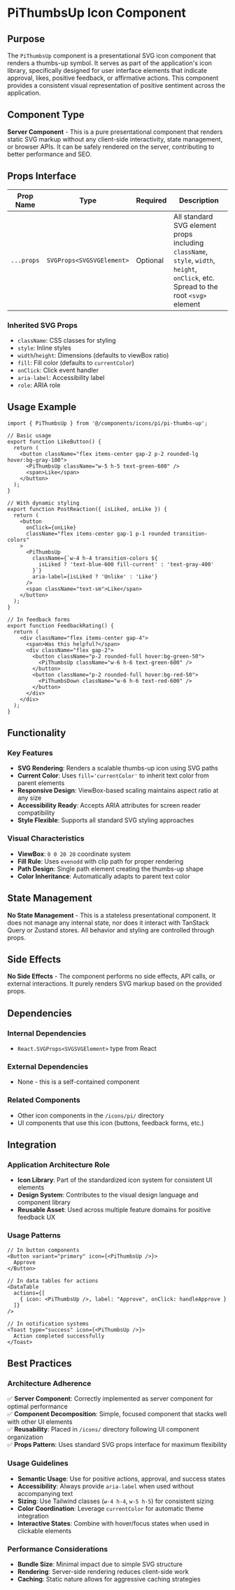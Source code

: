 # PiThumbsUp Icon Component

## Purpose

The `PiThumbsUp` component is a presentational SVG icon component that renders a thumbs-up symbol. It serves as part of the application's icon library, specifically designed for user interface elements that indicate approval, likes, positive feedback, or affirmative actions. This component provides a consistent visual representation of positive sentiment across the application.

## Component Type

**Server Component** - This is a pure presentational component that renders static SVG markup without any client-side interactivity, state management, or browser APIs. It can be safely rendered on the server, contributing to better performance and SEO.

## Props Interface

| Prop Name | Type | Required | Description |
|-----------|------|----------|-------------|
| `...props` | `SVGProps<SVGSVGElement>` | Optional | All standard SVG element props including `className`, `style`, `width`, `height`, `onClick`, etc. Spread to the root `<svg>` element |

### Inherited SVG Props
- `className`: CSS classes for styling
- `style`: Inline styles
- `width`/`height`: Dimensions (defaults to viewBox ratio)
- `fill`: Fill color (defaults to `currentColor`)
- `onClick`: Click event handler
- `aria-label`: Accessibility label
- `role`: ARIA role

## Usage Example

```tsx
import { PiThumbsUp } from '@/components/icons/pi/pi-thumbs-up';

// Basic usage
export function LikeButton() {
  return (
    <button className="flex items-center gap-2 p-2 rounded-lg hover:bg-gray-100">
      <PiThumbsUp className="w-5 h-5 text-green-600" />
      <span>Like</span>
    </button>
  );
}

// With dynamic styling
export function PostReaction({ isLiked, onLike }) {
  return (
    <button 
      onClick={onLike}
      className="flex items-center gap-1 p-1 rounded transition-colors"
    >
      <PiThumbsUp 
        className={`w-4 h-4 transition-colors ${
          isLiked ? 'text-blue-600 fill-current' : 'text-gray-400'
        }`}
        aria-label={isLiked ? 'Unlike' : 'Like'}
      />
      <span className="text-sm">Like</span>
    </button>
  );
}

// In feedback forms
export function FeedbackRating() {
  return (
    <div className="flex items-center gap-4">
      <span>Was this helpful?</span>
      <div className="flex gap-2">
        <button className="p-2 rounded-full hover:bg-green-50">
          <PiThumbsUp className="w-6 h-6 text-green-600" />
        </button>
        <button className="p-2 rounded-full hover:bg-red-50">
          <PiThumbsDown className="w-6 h-6 text-red-600" />
        </button>
      </div>
    </div>
  );
}
```

## Functionality

### Key Features
- **SVG Rendering**: Renders a scalable thumbs-up icon using SVG paths
- **Current Color**: Uses `fill='currentColor'` to inherit text color from parent elements
- **Responsive Design**: ViewBox-based scaling maintains aspect ratio at any size
- **Accessibility Ready**: Accepts ARIA attributes for screen reader compatibility
- **Style Flexible**: Supports all standard SVG styling approaches

### Visual Characteristics
- **ViewBox**: `0 0 20 20` coordinate system
- **Fill Rule**: Uses `evenodd` with clip path for proper rendering
- **Path Design**: Single path element creating the thumbs-up shape
- **Color Inheritance**: Automatically adapts to parent text color

## State Management

**No State Management** - This is a stateless presentational component. It does not manage any internal state, nor does it interact with TanStack Query or Zustand stores. All behavior and styling are controlled through props.

## Side Effects

**No Side Effects** - The component performs no side effects, API calls, or external interactions. It purely renders SVG markup based on the provided props.

## Dependencies

### Internal Dependencies
- `React.SVGProps<SVGSVGElement>` type from React

### External Dependencies
- None - this is a self-contained component

### Related Components
- Other icon components in the `/icons/pi/` directory
- UI components that use this icon (buttons, feedback forms, etc.)

## Integration

### Application Architecture Role
- **Icon Library**: Part of the standardized icon system for consistent UI elements
- **Design System**: Contributes to the visual design language and component library
- **Reusable Asset**: Used across multiple feature domains for positive feedback UX

### Usage Patterns
```tsx
// In button components
<Button variant="primary" icon={<PiThumbsUp />}>
  Approve
</Button>

// In data tables for actions
<DataTable
  actions={[
    { icon: <PiThumbsUp />, label: "Approve", onClick: handleApprove }
  ]}
/>

// In notification systems
<Toast type="success" icon={<PiThumbsUp />}>
  Action completed successfully
</Toast>
```

## Best Practices

### Architecture Adherence
✅ **Server Component**: Correctly implemented as server component for optimal performance  
✅ **Component Decomposition**: Simple, focused component that stacks well with other UI elements  
✅ **Reusability**: Placed in `/icons/` directory following UI component organization  
✅ **Props Pattern**: Uses standard SVG props interface for maximum flexibility

### Usage Guidelines
- **Semantic Usage**: Use for positive actions, approval, and success states
- **Accessibility**: Always provide `aria-label` when used without accompanying text
- **Sizing**: Use Tailwind classes (`w-4 h-4`, `w-5 h-5`) for consistent sizing
- **Color Coordination**: Leverage `currentColor` for automatic theme integration
- **Interactive States**: Combine with hover/focus states when used in clickable elements

### Performance Considerations
- **Bundle Size**: Minimal impact due to simple SVG structure
- **Rendering**: Server-side rendering reduces client-side work
- **Caching**: Static nature allows for aggressive caching strategies